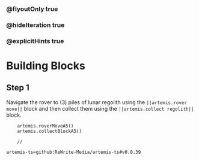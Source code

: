 ### @flyoutOnly true
### @hideIteration true
### @explicitHints true

# Building Blocks

## Step 1
Navigate the rover to (3) piles of lunar regolith using the ``||artemis.rover move||`` block and then collect them using the ``||artemis.collect regolith||`` block.

```ghost
    artemis.roverMoveA5()
    artemis.collectBlockA5()
```
```template
    //
```

```package
artemis-ts=github:ReWrite-Media/artemis-ts#v0.0.39
```